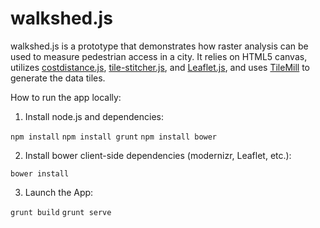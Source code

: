 # walkshed.js

walkshed.js is a prototype that demonstrates how raster analysis can be used to measure pedestrian access in a city. It relies on HTML5 canvas, utilizes [costdistance.js](https://github.com/atogle/costdistance.js), [tile-stitcher.js](https://github.com/atogle/tile-stitcher.js), and [Leaflet.js](https://github.com/CloudMade/Leaflet), and uses [TileMill](http://mapbox.com/tilemill/) to generate the data tiles.

How to run the app locally:

1. Install node.js and dependencies:

  `npm install`
  `npm install grunt`
  `npm install bower`

2. Install bower client-side dependencies (modernizr, Leaflet, etc.):

  `bower install`

3. Launch the App:

  `grunt build`
  `grunt serve`
